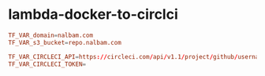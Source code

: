 # lambda-docker-to-circlci

```conf
TF_VAR_domain=nalbam.com
TF_VAR_s3_bucket=repo.nalbam.com

TF_VAR_CIRCLECI_API=https://circleci.com/api/v1.1/project/github/username/project
TF_VAR_CIRCLECI_TOKEN=
```
